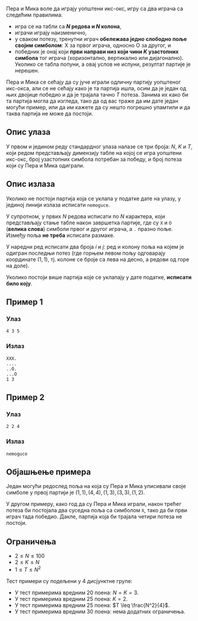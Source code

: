 ﻿
Пера и Мика воле да играју уопштени икс-окс, игру са два играча са
следећим правилима:

* игра се на табли са **$N$ редова и $N$ колона**,
* играчи играју наизменично,
* у сваком потезу, тренутни играч **обележава једно слободно поље
  својим симболом**: X за првог играча, односно O за другог, и
* победник је онај који **први направи низ који чини $K$ узастопних
  симбола** тог играча (хоризонтално, вертикално или дијагонално).
  Уколико се табла попуни, а овај услов не испуни, резултат партије је
  нерешен.

Пера и Мика се сећају да су јуче играли одличну партију уопштеног
икс-окса, али се не сећају како је та партија ишла, осим да је један
од њих двојице победио и да је трајала тачно $T$ потеза. Занима их
како би та партија могла да изгледа, тако да од вас траже да им дате
један могући пример, или да им кажете да су нешто погрешно упамтили и
да таква партија не може да постоји.

## Опис улаза

У првом и једином реду стандардног улаза налазе се три броја: $N$, $K$
и $T$, који редом представљају димензију табле на којој се игра
уопштени икс-окс, број узастопних симбола потребан за победу, и
број потеза који су Пера и Мика одиграли.

## Опис излаза

Уколико не постоји партија која се уклапа у податке дате на улазу, у
јединој линији излаза исписати `nemoguce`. 

У супротном, у првих $N$ редова исписати по $N$ карактера, који
представљају стање табле након завршетка партије, где су `X` и `O`
(**велика слова**) симболи првог и другог играча, а `.` празно поље.
Између поља **не треба** исписати размаке.

У наредни ред исписати два броја $i$ и $j$: ред и колону поља на којем
је одигран последњи потез (где горњем левом пољу одговарају координате
$(1, 1)$, тј. колоне се броје са лева на десно, а редови од горе на
доле).

Уколико постоји више партија које се уклапају у дате податке,
**исписати било коју**.

## Пример 1

### Улаз

```
4 3 5
```

### Излаз

```
XXX.
....
..O.
...O
1 3
```

## Пример 2

### Улаз

```
2 2 4
```

### Излаз

```
nemoguce
```

## Објашњење примера

Један могући редослед поља на која су Пера и Мика уписивали своје
симболе у првој партији је $(1,1), (4,4), (1,3), (3,3), (1,2)$.

У другом примеру, како год да су Пера и Мика играли, након трећег
потеза би постојала два суседна поља са симболом `X`, тако да би први
играч тада победио. Дакле, партија која би трајала четири потеза не
постоји.

## Ограничења

- $2 \leq N \leq 100$
- $2 \leq K \leq N$
- $1 \leq T \leq N^2$

Тест примери су подељени у 4 дисјунктне групе:
- У тест примерима вредним 20 поена: $N = K = 3$.
- У тест примерима вредним 25 поена: $K = 2$.
- У тест примерима вредним 25 поена: $T \leq \frac{N^2}{4}$.
- У тест примерима вредним 30 поена: нема додатних ограничења.
